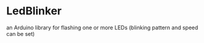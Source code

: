 # LedBlinker
an Arduino library for flashing one or more LEDs (blinking pattern and speed can be set)
